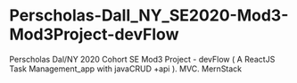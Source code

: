 # Perscholas-Dall_NY_SE2020-Mod3-Mod3Project-devFlow
Perscholas Dal/NY 2020 Cohort SE Mod3 Project  -  devFlow  ( A ReactJS Task Management_app with javaCRUD +api ). MVC.  MernStack
